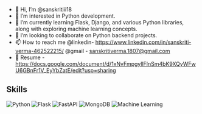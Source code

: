 - 👋 Hi, I’m @sanskritiii18
- 👀 I’m interested  in Python development.
- 🌱 I’m currently learning Flask, Django, and various Python libraries, along with exploring machine learning concepts.
- 💞️ I’m looking to collaborate on Python backend projects.
- 📫 How to reach me @linkedin- https://www.linkedin.com/in/sanskriti-verma-462522215/
                      @gmail - sanskritiverma.1807@gmail.com
- 📝 Resume - https://docs.google.com/document/d/1xNvFmpgyllFInSm4bK9XQyWFwU6GBnFr1V_EyYbZatE/edit?usp=sharing
## Skills

![Python](https://img.shields.io/badge/Python-3776AB?style=for-the-badge&logo=python&logoColor=white)
![Flask](https://img.shields.io/badge/Flask-000000?style=for-the-badge&logo=flask&logoColor=white)
![FastAPI](https://img.shields.io/badge/FastAPI-009688?style=for-the-badge&logo=fastapi&logoColor=white)
![MongoDB](https://img.shields.io/badge/MongoDB-47A248?style=for-the-badge&logo=mongodb&logoColor=white)
![Machine Learning](https://img.shields.io/badge/Machine%20Learning-FF6F00?style=for-the-badge&logo=tensorflow&logoColor=white)



<!---
sanskritiii18/sanskritiii18 is a ✨ special ✨ repository because its `README.md` (this file) appears on your GitHub profile.
You can click the Preview link to take a look at your changes.
--->

